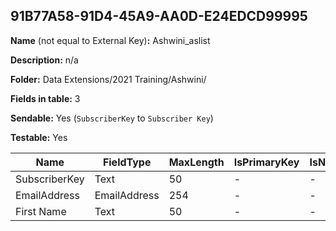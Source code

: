 ## 91B77A58-91D4-45A9-AA0D-E24EDCD99995

**Name** (not equal to External Key)**:** Ashwini_aslist

**Description:** n/a

**Folder:** Data Extensions/2021 Training/Ashwini/

**Fields in table:** 3

**Sendable:** Yes (`SubscriberKey` to `Subscriber Key`)

**Testable:** Yes

| Name | FieldType | MaxLength | IsPrimaryKey | IsNullable | DefaultValue |
| --- | --- | --- | --- | --- | --- |
| SubscriberKey | Text | 50 | - | - |  |
| EmailAddress | EmailAddress | 254 | - | - |  |
| First Name | Text | 50 | - | - |  |

